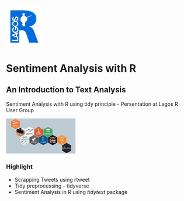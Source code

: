 <img src="images/LagosRUG.jpeg" width = "100">

# Sentiment Analysis with R 
## An Introduction to Text Analysis

Sentiment Analysis with R using tidy principle - Persentation at Lagos R User Group 

<img src="images/tidyverse.jpg" width = "190">

### Highlight
- Scrapping Tweets using rtweet
- Tidy preprocessing - tidyverse
- Sentiment Analysis in R using _tidytext_ package


